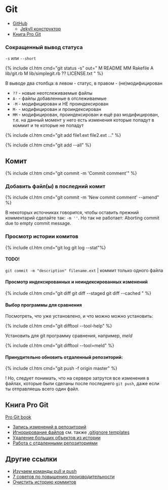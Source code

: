 # Git

- [GitHub](github)
  - [Jekyll конструктор](github/pages/jekyll)
- [Книга Pro Git](#progit)

### Сокращенный вывод статуса

`-s` или `--short`

{% include cl.htm cmd="git status -s"
out=" M README
MM Rakefile
A  lib/git.rb
M  lib/simplegit.rb
?? LICENSE.txt
" %}

В выводе два столбца: в левом - статус, в правом - (не)модифицирован

- `??` - новые неотслеживаемые файлы
- <code>A&middot;</code> - файлы добавленные в отслеживаемые
- <code>&middot;M</code> - модифицирован и НЕ проиндексирован
- <code>M&middot;</code> - модифицирован и проиндексирован
- `MM` - модифицирован, проиндексирован и ещё раз модифицирован, т.е. на данный момент у него есть изменения которые попадут в коммит и те которые не попадут


{% include cl.htm cmd="git add file1.ext file2.ext ..." %}

{% include cl.htm cmd="git add --all" %}

## Комит

{% include cl.htm cmd="git commit -m 'Commit comment'" %}

### Добавить файл(ы) в последний комит

{% include cl.htm cmd="git commit -m 'New commit comment' --amend" %}

В некоторых источниках говорится, чтобы оставить прежний комментарий сделайте так: `-m ''`. Но так не работает: Aborting commit due to empty commit message.

### Просмотр истории комитов

{% include cl.htm cmd="git log
git log --stat"%}


#### TODO!


`git commit -m "description" filename.ext` | коммит только одного файла


#### Просмотр индексированных и неиндексированных изменений

{% include cl.htm cmd="git diff
git diff --staged
git diff --cached
" %}

#### Выбор программы для сравнения

Посмотреть, что уже установлено, и что можно можно установить:

{% include cl.htm cmd="git difftool --tool-help" %}

Установить для git программу сравнения, например, _meld_

{% include cl.htm cmd="git difftool --tool=meld" %}

#### Принудительно обновить отдаленный репозиторий:

{% include cl.htm cmd="git push -f origin master" %}

<span class="warn">!</span> Но, следует понимать, что на сервере затрутся все изменения в файлах, которые были сделаны после последнего `git push`, даже если ты отправляешь всего один файл.

## <a name="progit"></a> Книга Pro Git

[Pro Git book](https://git-scm.com/book/ru/v2)

- [Запись изменений в репозиторий](https://git-scm.com/book/ru/v2/%D0%9E%D1%81%D0%BD%D0%BE%D0%B2%D1%8B-Git-%D0%97%D0%B0%D0%BF%D0%B8%D1%81%D1%8C-%D0%B8%D0%B7%D0%BC%D0%B5%D0%BD%D0%B5%D0%BD%D0%B8%D0%B9-%D0%B2-%D1%80%D0%B5%D0%BF%D0%BE%D0%B7%D0%B8%D1%82%D0%BE%D1%80%D0%B8%D0%B9)
- [Игнорирование файлов](https://git-scm.com/book/ru/v2/%D0%9E%D1%81%D0%BD%D0%BE%D0%B2%D1%8B-Git-%D0%97%D0%B0%D0%BF%D0%B8%D1%81%D1%8C-%D0%B8%D0%B7%D0%BC%D0%B5%D0%BD%D0%B5%D0%BD%D0%B8%D0%B9-%D0%B2-%D1%80%D0%B5%D0%BF%D0%BE%D0%B7%D0%B8%D1%82%D0%BE%D1%80%D0%B8%D0%B9#r_ignoring) см. также [.gitignore templates](https://github.com/github/gitignore)
- [Удаление больших объектов из истории](https://git-scm.com/book/ru/v2/Git-%D0%B8%D0%B7%D0%BD%D1%83%D1%82%D1%80%D0%B8-%D0%A3%D1%85%D0%BE%D0%B4-%D0%B7%D0%B0-%D1%80%D0%B5%D0%BF%D0%BE%D0%B7%D0%B8%D1%82%D0%BE%D1%80%D0%B8%D0%B5%D0%BC-%D0%B8-%D0%B2%D0%BE%D1%81%D1%81%D1%82%D0%B0%D0%BD%D0%BE%D0%B2%D0%BB%D0%B5%D0%BD%D0%B8%D0%B5-%D0%B4%D0%B0%D0%BD%D0%BD%D1%8B%D1%85#r_removing_objects)
- [Работа с отдаленными репозиториями](https://git-scm.com/book/ru/v2/%D0%9E%D1%81%D0%BD%D0%BE%D0%B2%D1%8B-Git-%D0%A0%D0%B0%D0%B1%D0%BE%D1%82%D0%B0-%D1%81-%D1%83%D0%B4%D0%B0%D0%BB%D1%91%D0%BD%D0%BD%D1%8B%D0%BC%D0%B8-%D1%80%D0%B5%D0%BF%D0%BE%D0%B7%D0%B8%D1%82%D0%BE%D1%80%D0%B8%D1%8F%D0%BC%D0%B8)


## Другие ссылки

- [Изучаем команды pull и push](https://monsterlessons.com/project/lessons/git-izuchaem-komandy-pull-i-push)
- [7 советов по повышению производительности](https://nuancesprog.ru/p/5142/)
- [Очистить историю коммитов](https://www.shellhacks.com/ru/git-remove-all-commits-clear-git-history-local-remote/)




